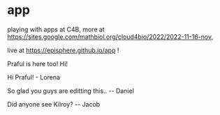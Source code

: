 # app
playing with apps at C4B, more at https://sites.google.com/mathbiol.org/cloud4bio/2022/2022-11-16-nov,

live at https://episphere.github.io/app !

Praful is here too! Hi!

Hi Praful! - Lorena

So glad you guys are editting this.. -- Daniel

Did anyone see Kilroy? -- Jacob
